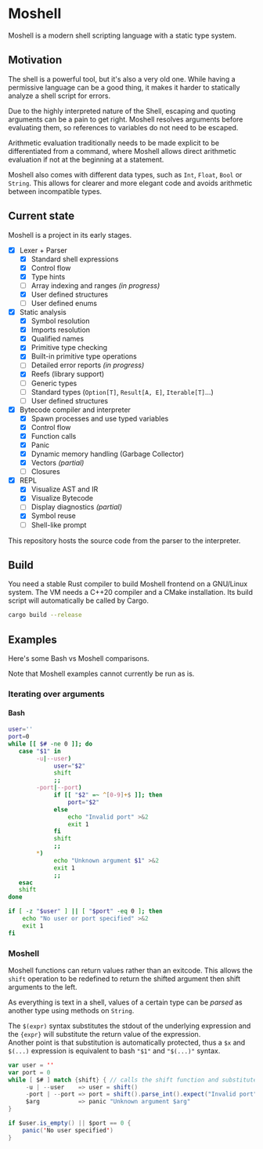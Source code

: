 # Moshell

Moshell is a modern shell scripting language with a static type system.

## Motivation

The shell is a powerful tool, but it's also a very old one.
While having a permissive language can be a good thing, it makes it harder to statically analyze a shell script for errors.

Due to the highly interpreted nature of the Shell, escaping and quoting arguments can be a pain to get right.
Moshell resolves arguments before evaluating them, so references to variables do not need to be escaped.

Arithmetic evaluation traditionally needs to be made explicit to be differentiated from a command, where Moshell allows direct arithmetic evaluation if not at the beginning at a statement.

Moshell also comes with different data types, such as `Int`, `Float`, `Bool` or `String`. This allows for clearer and more elegant code and avoids arithmetic between incompatible types.

## Current state

Moshell is a project in its early stages.

- [x] Lexer + Parser
    - [x] Standard shell expressions
    - [x] Control flow
    - [x] Type hints
    - [ ] Array indexing and ranges *(in progress)*
    - [x] User defined structures
    - [ ] User defined enums
- [x] Static analysis
    - [x] Symbol resolution
    - [x] Imports resolution
    - [x] Qualified names
    - [x] Primitive type checking
    - [x] Built-in primitive type operations
    - [ ] Detailed error reports *(in progress)*
    - [x] Reefs (library support)
    - [ ] Generic types
    - [ ] Standard types (`Option[T]`, `Result[A, E]`, `Iterable[T]`...)
    - [ ] User defined structures 
- [x] Bytecode compiler and interpreter
    - [x] Spawn processes and use typed variables
    - [x] Control flow
    - [x] Function calls
    - [x] Panic
    - [x] Dynamic memory handling (Garbage Collector)
    - [X] Vectors *(partial)*
    - [ ] Closures
- [x] REPL
    - [x] Visualize AST and IR
    - [x] Visualize Bytecode
    - [ ] Display diagnostics *(partial)*
    - [x] Symbol reuse
    - [ ] Shell-like prompt

This repository hosts the source code from the parser to the interpreter.

## Build

You need a stable Rust compiler to build Moshell frontend on a GNU/Linux system.
The VM needs a C++20 compiler and a CMake installation. Its build script will automatically be called by Cargo.

```sh
cargo build --release
```

## Examples

Here's some Bash vs Moshell comparisons.

Note that Moshell examples cannot currently be run as is.

### Iterating over arguments

#### Bash

```bash
user=''
port=0
while [[ $# -ne 0 ]]; do
   case "$1" in
        -u|--user)
             user="$2"
             shift
             ;;
        -port|--port)
             if [[ "$2" =~ ^[0-9]+$ ]]; then
                 port="$2"
             else
                 echo "Invalid port" >&2
                 exit 1
             fi
             shift
             ;;
        *)
             echo "Unknown argument $1" >&2
             exit 1
             ;;
   esac
   shift
done

if [ -z "$user" ] || [ "$port" -eq 0 ]; then
    echo "No user or port specified" >&2
    exit 1
fi
```

### Moshell

Moshell functions can return values rather than an exitcode. This allows the `shift` operation to be redefined to return the shifted argument then shift arguments to the left.

As everything is text in a shell, values of a certain type can be _parsed_ as another type using methods on `String`.

The `$(expr)` syntax substitutes the stdout of the underlying expression and the `{expr}` will substitute the return value of the expression.  
Another point is that substitution is automatically protected, thus a `$x` and `$(...)` expression is equivalent to bash `"$1"` and `"$(...)"` syntax.

```scala
var user = ''
var port = 0
while [ $# ] match {shift} { // calls the shift function and substitutes its return value
     -u | --user    => user = shift()
     -port | --port => port = shift().parse_int().expect("Invalid port")
     $arg           => panic "Unknown argument $arg"
}

if $user.is_empty() || $port == 0 {
    panic('No user specified')
}
```
